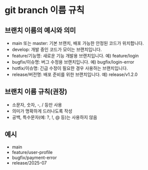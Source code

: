 ﻿# git branch 이름 규칙

## 브랜치 이름의 예시와 의미
- main 또는 master: 기본 브랜치, 배포 가능한 안정된 코드가 위치합니다.
- develop: 개발 중인 코드가 모이는 브랜치입니다.
- feature/기능명: 새로운 기능 개발용 브랜치입니다. 예) feature/login
- bugfix/이슈명: 버그 수정용 브랜치입니다. 예) bugfix/login-error
- hotfix/이슈명: 긴급 수정이 필요한 경우 사용하는 브랜치입니다.
- release/버전명: 배포 준비를 위한 브랜치입니다. 예) release/v1.2.0

## 브랜치 이름 규칙(권장)
- 소문자, 숫자, -, / 등만 사용
- 의미가 명확하게 드러나도록 작성
- 공백, 특수문자(예: ?, !, @ 등)는 사용하지 않음

## 예시
- main
- feature/user-profile
- bugfix/payment-error
- release/2025-07


